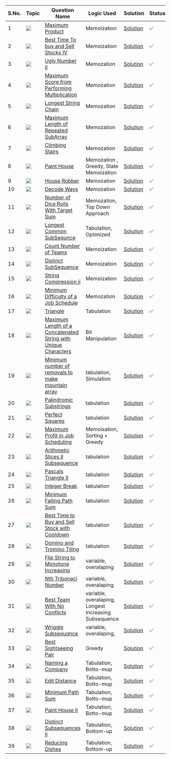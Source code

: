 S.No. | Topic | Question Name | Logic Used | Solution | Status |
------|---------------|------------|-------|------|------|
1 | ![](https://img.shields.io/badge/DP-f0772b?style=for-the-badge&logo=array&logoColor=black) | [Maximum Product](https://leetcode.com/problems/maximum-product-subarray/) | Memoization | [Solution](https://github.com/himanshugupta09/LEETCODE_SOLUTIONS/blob/main/Dynamic_Programming/Maximum%20Subarray%20Product.cpp) | ✅ |
2 | ![](https://img.shields.io/badge/DP-f0772b?style=for-the-badge&logo=array&logoColor=black) | [Best Time To buy and Sell Stocks IV](https://leetcode.com/problems/best-time-to-buy-and-sell-stock-iv/) | Memoization | [Solution](https://github.com/himanshugupta09/LEETCODE_SOLUTIONS/blob/main/Dynamic_Programming/Best%20Time%20to%20Buy%20and%20Sell%20Stock%20IV.cpp) | ✅ |
3 | ![](https://img.shields.io/badge/DP-f0772b?style=for-the-badge&logo=array&logoColor=black) | [Ugly Number II](https://leetcode.com/problems/ugly-number-iii/) | Memozation| [Solution](https://github.com/himanshugupta09/LEETCODE_SOLUTIONS/blob/main/Dynamic_Programming/Ugly%20Number%20II.cpp) | ✅ |
4 | ![](https://img.shields.io/badge/DP-f0772b?style=for-the-badge&logo=array&logoColor=black) | [Maximum Score from Performing Multiplication](https://leetcode.com/problems/maximum-score-from-performing-multiplication-operations/) |Memozation | [Solution](https://github.com/himanshugupta09/LEETCODE_SOLUTIONS/blob/main/Dynamic_Programming/Maximum%20Score%20from%20Performing%20Multiplication%20Operations.cpp) | ✅ |
5 | ![](https://img.shields.io/badge/DP-f0772b?style=for-the-badge&logo=array&logoColor=black) | [Longest String Chain](https://leetcode.com/problems/lonngest-string-chain/) |Memozation | [Solution](https://github.com/himanshugupta09/LEETCODE_SOLUTIONS/blob/main/Dynamic_Programming/Longest%20String%20Chain.py) | ✅ |
6 | ![](https://img.shields.io/badge/DP-f0772b?style=for-the-badge&logo=array&logoColor=black) | [Maximum Length of Repeated SubArray](https://leetcode.com/problems/maximum-length-repeated-subarray/) |Memozation | [Solution](https://github.com/himanshugupta09/LEETCODE_SOLUTIONS/blob/main/Dynamic_Programming/Maximum%20Length%20of%20Repeated%20Subarray.cpp) | ✅ |
7 | ![](https://img.shields.io/badge/DP-f0772b?style=for-the-badge&logo=array&logoColor=black) | [Climbing Stairs](https://leetcode.com/problems/climbing-stairs/) |Memozation | [Solution](https://github.com/himanshugupta09/LEETCODE_SOLUTIONS/blob/main/Dynamic_Programming/Climbing%20Stairs.cpp) | ✅ |
8 | ![](https://img.shields.io/badge/DP-f0772b?style=for-the-badge&logo=array&logoColor=black) | [Paint House](https://www.interviewbit.com/problems/paint-house/) |Memozation , Greedy, State Memoization | [Solution](https://github.com/himanshugupta09/LEETCODE_SOLUTIONS/blob/main/Dynamic_Programming/paint-house.cpp) | ✅ |
9 | ![](https://img.shields.io/badge/DP-f0772b?style=for-the-badge&logo=array&logoColor=black) | [House Robber](https://leetcode.com/problems/house-robber/) |Memozation | [Solution](https://github.com/himanshugupta09/LEETCODE_SOLUTIONS/blob/main/Dynamic_Programming/house-robber.cpp) | ✅ |
10 | ![](https://img.shields.io/badge/DP-f0772b?style=for-the-badge&logo=array&logoColor=black) | [Decode Ways](https://leetcode.com/problems/decode-ways/) |Memozation | [Solution](https://github.com/himanshugupta09/LEETCODE_SOLUTIONS/blob/main/Dynamic_Programming/decode-ways.cpp) | ✅ |
11 | ![](https://img.shields.io/badge/DP-f0772b?style=for-the-badge&logo=array&logoColor=black) | [Number of Dice Rolls With Target Sum](https://leetcode.com/problems/number-of-dice-rolls-with-target-sum/) |Memozation, Top Down Approach | [Solution](https://github.com/himanshugupta09/LEETCODE_SOLUTIONS/blob/main/Dynamic_Programming/number-of-dice-roles-with-target-sum.cpp) | ✅ |
12 | ![](https://img.shields.io/badge/DP-f0772b?style=for-the-badge&logo=array&logoColor=black) | [Longest Common SubSequnce](https://leetcode.com/problems/longest-common-subsequnce/) |Tabulation, Optimized | [Solution](https://github.com/himanshugupta09/LEETCODE_SOLUTIONS/blob/main/Dynamic_Programming/longest-common-subsequence.cpp) | ✅ |
13 | ![](https://img.shields.io/badge/DP-f0772b?style=for-the-badge&logo=array&logoColor=black) | [Count  Number of Teams](https://leetcode.com/problems/count-number-of-teams/) | Memoization  | [Solution](https://github.com/himanshugupta09/LEETCODE_SOLUTIONS/blob/main/Dynamic_Programming/count-number-of-teams.cpp) | ✅ |
14 | ![](https://img.shields.io/badge/DP-f0772b?style=for-the-badge&logo=array&logoColor=black) | [Distinct SubSequence](https://leetcode.com/problems/distinct-subsequences/) | Memoization  | [Solution](https://github.com/himanshugupta09/LEETCODE_SOLUTIONS/blob/main/Dynamic_Programming/distinct-subsequence.cpp) | ✅ |
15 | ![](https://img.shields.io/badge/DP-f0772b?style=for-the-badge&logo=array&logoColor=black) | [String Compression ii](https://leetcode.com/problems/string-compression-ii/) | Memoization  | [Solution](https://github.com/himanshugupta09/LEETCODE_SOLUTIONS/blob/main/Dynamic_Programming/string-compression-ii.cpp) | ✅ |
16 | ![](https://img.shields.io/badge/DP-f0772b?style=for-the-badge&logo=array&logoColor=black) | [ Minimum Difficulty of a Job Schedule](https://leetcode.com/problems/minimum-difficulty-of-a-job-schedule/) |Memozation | [Solution](https://github.com/himanshugupta09/LEETCODE_SOLUTIONS/blob/main/Dynamic_Programming/minimum-difficulty-of-a-job-schedule.cpp) | ✅ |
17 | ![](https://img.shields.io/badge/DP-f0772b?style=for-the-badge&logo=array&logoColor=black) | [Triangle](https://leetcode.com/problems/triangle/) | Tabulation | [Solution](https://github.com/himanshugupta09/LEETCODE_SOLUTIONS/blob/main/Dynamic_Programming/triangle.cpp) | ✅ |
18 | ![](https://img.shields.io/badge/DP-f0772b?style=for-the-badge&logo=array&logoColor=black) | [Maximum Length of a Concatenated String with Unique Characters](https://leetcode.com/problems/maximum-length-of-a-concatenated-string-with-unique-characters/) | Bit Manipulation | [Solution](https://github.com/himanshugupta09/LEETCODE_SOLUTIONS/blob/main/Dynamic_Programming/maximum-length-of-a-concatenated-string-with-unique-characters.cpp) | ✅ |
19 | ![](https://img.shields.io/badge/DP-f0772b?style=for-the-badge&logo=array&logoColor=black) | [Minimum number of removals to make mountain array ](https://leetcode.com/problems/minimum-number-of-removals-to-make-mountain-array/) | tabulation, Simulation | [Solution](https://github.com/himanshugupta09/LEETCODE_SOLUTIONS/blob/main/Dynamic_Programming/minimum-number-of-removals-to-make-mountain-array.cpp) | ✅ |
20 | ![](https://img.shields.io/badge/DP-f0772b?style=for-the-badge&logo=array&logoColor=black) | [Palindromic Substrings](https://leetcode.com/problems/palindromic-substrings/description/) | tabulation | [Solution](https://github.com/himanshugupta09/LEETCODE_SOLUTIONS/blob/main/Dynamic_Programming/palidromic-substrings.cpp) | ✅ |
21 | ![](https://img.shields.io/badge/DP-f0772b?style=for-the-badge&logo=array&logoColor=black) | [Perfect Squares](https://leetcode.com/problems/perfect-squares/description/) | tabulation | [Solution](https://github.com/himanshugupta09/LEETCODE_SOLUTIONS/blob/main/Dynamic_Programming/perfect-squares.cpp) | ✅ |
22 | ![](https://img.shields.io/badge/DP-f0772b?style=for-the-badge&logo=array&logoColor=black) | [Maximum Profit in Job Scheduling](https://leetcode.com/problems/maximum-profit-in-job-scheduling/description/) | Memoixation, Sorting + Greedy | [Solution](https://github.com/himanshugupta09/LEETCODE_SOLUTIONS/blob/main/Dynamic_Programming/maximum-profit-in-job-scheduling.cpp) | ✅ |
23 | ![](https://img.shields.io/badge/DP-f0772b?style=for-the-badge&logo=array&logoColor=black) | [Arithmetic Slices II Subsequence](https://leetcode.com/problems/arithmetic-slices-ii-subsequence/description/) | tabulation | [Solution](https://github.com/himanshugupta09/LEETCODE_SOLUTIONS/blob/main/Dynamic_Programming/arithmetic-slices-ii.py) | ✅ |
24 | ![](https://img.shields.io/badge/DP-f0772b?style=for-the-badge&logo=array&logoColor=black) | [Pascals Triangle II](https://leetcode.com/problems/pascals-triangle-ii/description/) | tabulation | [Solution](https://github.com/himanshugupta09/LEETCODE_SOLUTIONS/blob/main/Dynamic_Programming/pascals-triangle-ii.cpp) | ✅ |
25 | ![](https://img.shields.io/badge/DP-f0772b?style=for-the-badge&logo=array&logoColor=black) | [Integer Break](https://leetcode.com/problems/integer-break/description/) | tabulation | [Solution](https://github.com/himanshugupta09/LEETCODE_SOLUTIONS/blob/main/Dynamic_Programming/integer-break.cpp) | ✅ |
26 | ![](https://img.shields.io/badge/DP-f0772b?style=for-the-badge&logo=array&logoColor=black) | [Minimum Falling Path Sum](https://leetcode.com/problems/minimum-falling-path-sum/description/) | tabulation | [Solution](https://github.com/himanshugupta09/LEETCODE_SOLUTIONS/blob/main/Dynamic_Programming/minimum-falling-path-sum.cpp) | ✅ |
27 | ![](https://img.shields.io/badge/DP-f0772b?style=for-the-badge&logo=array&logoColor=black) | [Best Time to Buy and Sell Stock with Cooldown](https://leetcode.com/problems/best-time-to-buy-and-sell-stock-with-cooldown/description/) | tabulation | [Solution](https://github.com/himanshugupta09/LEETCODE_SOLUTIONS/blob/main/Dynamic_Programming/best-time-to-buy-and-sell-stock-with-cooldown.cpp) | ✅ |
28 | ![](https://img.shields.io/badge/DP-f0772b?style=for-the-badge&logo=array&logoColor=black) | [Domino and Tromino Tiling](https://leetcode.com/problems/domino-and-tromino-tiling/description/) | tabulation | [Solution](https://github.com/himanshugupta09/LEETCODE_SOLUTIONS/blob/main/Dynamic_Programming/domino-and-tromino-tiling-new.cpp) | ✅ |
29 | ![](https://img.shields.io/badge/DP-f0772b?style=for-the-badge&logo=array&logoColor=black) | [Flip String to Monotone Increasing](https://leetcode.com/problems/flip-string-to-monotone-increasing/description/) | variable, overalaping  | [Solution](https://github.com/himanshugupta09/LEETCODE_SOLUTIONS/blob/main/Dynamic_Programming/flip-string-to-monotone-increasing.cpp) | ✅ |
30 | ![](https://img.shields.io/badge/DP-f0772b?style=for-the-badge&logo=array&logoColor=black) | [Nth Tribonaci Number](https://leetcode.com/problems/nth-tribonacci-number/description/) | variable, overalaping  | [Solution](https://github.com/himanshugupta09/LEETCODE_SOLUTIONS/blob/main/Dynamic_Programming/nth-tribonacci-number.cpp) | ✅ |
31 | ![](https://img.shields.io/badge/DP-f0772b?style=for-the-badge&logo=array&logoColor=black) | [Best Team With No Conflicts](https://leetcode.com/problems/best-team-with-no-conflicts/description/) | variable, overalaping, Longest Increasing Subsequence  | [Solution](https://github.com/himanshugupta09/LEETCODE_SOLUTIONS/blob/main/Dynamic_Programming/best-team-with-no-conflicts.cpp) | ✅ |
32 | ![](https://img.shields.io/badge/DP-f0772b?style=for-the-badge&logo=array&logoColor=black) | [Wriggle Subsequqnce](https://leetcode.com/problems/wriggle-subsequence/description/) | variable, overalaping,   | [Solution](https://github.com/himanshugupta09/LEETCODE_SOLUTIONS/blob/main/Dynamic_Programming/wriggle-subsequence.cpp) | ✅ |
33 | ![](https://img.shields.io/badge/DP-f0772b?style=for-the-badge&logo=array&logoColor=black) | [Best Sightseeing Pair](https://leetcode.com/problems/best-sightseeing-pair/description/) | Greedy   | [Solution](https://github.com/himanshugupta09/LEETCODE_SOLUTIONS/blob/main/Dynamic_Programming/best-sightseeing-pair.cpp) | ✅ |
34 | ![](https://img.shields.io/badge/DP-f0772b?style=for-the-badge&logo=array&logoColor=black) | [Naming a Company](https://leetcode.com/problems/naming-a-company/description/) | Tabulation, Botto-mup   | [Solution](https://github.com/himanshugupta09/LEETCODE_SOLUTIONS/blob/main/Dynamic_Programming/naming-a-company.cpp) | ✅ |
35 | ![](https://img.shields.io/badge/DP-f0772b?style=for-the-badge&logo=array&logoColor=black) | [Edit Distance](https://leetcode.com/problems/edit-distance/description/) | Tabulation, Botto-mup   | [Solution](https://github.com/himanshugupta09/LEETCODE_SOLUTIONS/blob/main/Dynamic_Programming/edit-distance.cpp) | ✅ |
36 | ![](https://img.shields.io/badge/DP-f0772b?style=for-the-badge&logo=array&logoColor=black) | [Minimum Path Sum](https://leetcode.com/problems/minimum-path-sum/description/) | Tabulation, Botto-mup   | [Solution](https://github.com/himanshugupta09/LEETCODE_SOLUTIONS/blob/main/Dynamic_Programming/minimum-path-sum.cpp) | ✅ |
37 | ![](https://img.shields.io/badge/DP-f0772b?style=for-the-badge&logo=array&logoColor=black) | [Paint House II](https://www.codingninjas.com/codestudio/problems/ninja-s-contract_1459321?leftPanelTab=0) | Tabulation, Botto-mup   | [Solution](https://github.com/himanshugupta09/LEETCODE_SOLUTIONS/blob/main/Dynamic_Programming/paint-house-ii.py) | ✅ |
38 | ![](https://img.shields.io/badge/DP-f0772b?style=for-the-badge&logo=array&logoColor=black) | [Distinct Subsequences II](https://leetcode.com/problems/distinct-subsequences-ii/description/) | Tabulation, Bottom-up   | [Solution](https://github.com/himanshugupta09/LEETCODE_SOLUTIONS/blob/main/Dynamic_Programming/distinct-subsequences-ii.cpp) | ✅ |
39 | ![](https://img.shields.io/badge/DP-f0772b?style=for-the-badge&logo=array&logoColor=black) | [Reducing Dishes](https://leetcode.com/problems/reducing-dishes/description/) | Tabulation, Bottom-up   | [Solution](https://github.com/himanshugupta09/LEETCODE_SOLUTIONS/blob/main/Dynamic_Programming/reducing-dishes.cpp) | ✅ |














